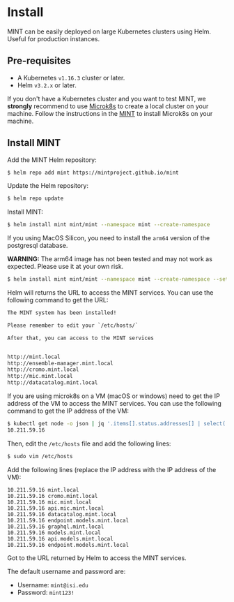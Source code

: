 # Install

MINT can be easily deployed on large Kubernetes clusters using Helm. Useful for production instances.

## Pre-requisites

- A Kubernetes `v1.16.3` cluster or later.
- Helm `v3.2.x` or later.

If you don't have a Kubernetes cluster and you want to test MINT, we **strongly** recommend to use [Microk8s](https://microk8s.io/) to create a local cluster on your machine. Follow the instructions in the [MINT](https://github.com/mintproject/mint/?tab=readme-ov-file#mint) to install Microk8s on your machine.

## Install MINT

Add the MINT Helm repository:

```bash
$ helm repo add mint https://mintproject.github.io/mint
```

Update the Helm repository:

```bash
$ helm repo update
```

Install MINT:

```bash
$ helm install mint mint/mint --namespace mint --create-namespace
```

If you using MacOS Silicon, you need to install the `arm64` version of the postgresql database.

**WARNING:** The arm64 image has not been tested and may not work as expected. Please use it at your own risk.

```bash
$ helm install mint mint/mint --namespace mint --create-namespace --set arm_support=true
```

Helm will returns the URL to access the MINT services. You can use the following command to get the URL:

```txt
The MINT system has been installed!

Please remember to edit your `/etc/hosts/`

After that, you can access to the MINT services


http://mint.local
http://ensemble-manager.mint.local
http://cromo.mint.local
http://mic.mint.local
http://datacatalog.mint.local
```

If you are using microk8s on a VM (macOS or windows) need to get the IP address of the VM to access the MINT services. You can use the following command to get the IP address of the VM:

```bash
$ kubectl get node -o json | jq '.items[].status.addresses[] | select(.type=="InternalIP") | .address'
10.211.59.16
```

Then, edit the `/etc/hosts` file and add the following lines:

```bash
$ sudo vim /etc/hosts
```

Add the following lines (replace the IP address with the IP address of the VM):

```text
10.211.59.16 mint.local
10.211.59.16 cromo.mint.local
10.211.59.16 mic.mint.local
10.211.59.16 api.mic.mint.local
10.211.59.16 datacatalog.mint.local
10.211.59.16 endpoint.models.mint.local
10.211.59.16 graphql.mint.local
10.211.59.16 models.mint.local
10.211.59.16 api.models.mint.local
10.211.59.16 endpoint.models.mint.local
```

Got to the URL returned by Helm to access the MINT services.

The default username and password are:

- Username: `mint@isi.edu`
- Password: `mint123!`
